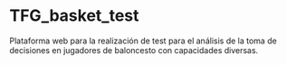 # TFG_basket_test
Plataforma web para la realización de test para el análisis de la toma de decisiones en jugadores de baloncesto con capacidades diversas.
